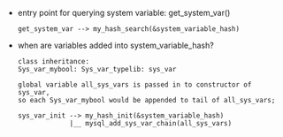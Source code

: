 * entry point for querying system variable: get_system_var()
  ```
  get_system_var --> my_hash_search(&system_variable_hash)
  ```

* when are variables added into system_variable_hash?
  ```
  class inheritance:
  Sys_var_mybool: Sys_var_typelib: sys_var
  
  global variable all_sys_vars is passed in to constructor of sys_var,
  so each Sys_var_mybool would be appended to tail of all_sys_vars;

  sys_var_init --> my_hash_init(&system_variable_hash)
               |__ mysql_add_sys_var_chain(all_sys_vars)
  ```
